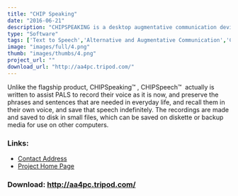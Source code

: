```yaml
---
title: "CHIP Speaking"
date: "2016-06-21"
description: "CHIPSPEAKING is a desktop augmentative communication device that supports up to 99 messages. Users can record in their own voice (or care-givers can record the voice of someone else of the same gender and age) or take advantage of computerized voices."
type: "Software"
tags: ['Text to Speech','Alternative and Augmentative Communication','Communication' ]
image: "images/full/4.png"
thumb: "images/thumbs/4.png"
project_url: ""
download_url: "http://aa4pc.tripod.com/"
---
```

  
Unlike the flagship product, CHIPSpeaking™ , CHIPSpeech™  actually is written to assist PALS to record their voice as it is now, and preserve the phrases and sentences that are needed in everyday life, and recall them in their own voice, and save that speech indefinitely. The recordings are made and saved to disk in small files, which can be saved on diskette or backup media for use on other computers.

### Links:
- <a href="mailto:CHIPSpeaking@aol.com">Contact Address</a>
- <a href="http://aa4pc.tripod.com/">Project Home Page</a>

### Download: http://aa4pc.tripod.com/ 